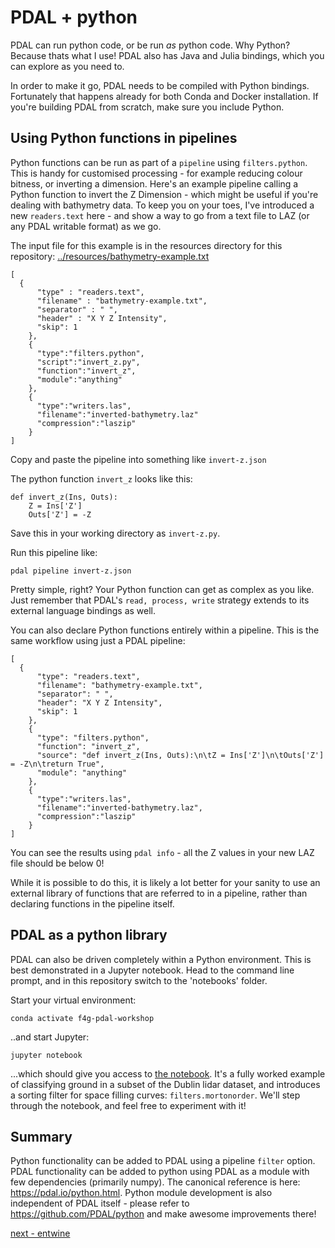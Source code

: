 # PDAL + python

PDAL can run python code, or be run *as* python code. Why Python? Because thats what I use! PDAL also has Java and Julia bindings, which you can explore as you need to.

In order to make it go, PDAL needs to be compiled with Python bindings. Fortunately that happens already for both Conda and Docker installation. If you're building PDAL from scratch, make sure you include Python.

## Using Python functions in pipelines

Python functions can be run as part of a `pipeline` using `filters.python`. This is handy for customised processing - for example reducing colour bitness, or inverting a dimension. Here's an example pipeline calling a Python function to invert the Z Dimension - which might be useful if you're dealing with bathymetry data. To keep you on your toes, I've introduced a new `readers.text` here - and show a way to go from a text file to LAZ (or any PDAL writable format) as we go.

The input file for this example is in the resources directory for this repository: [../resources/bathymetry-example.txt](../resources/bathymetry-example.txt)

```
[
  {
      "type" : "readers.text",
      "filename" : "bathymetry-example.txt",
      "separator" : " ",
      "header" : "X Y Z Intensity",
      "skip": 1
    },
    {
      "type":"filters.python",
      "script":"invert_z.py",
      "function":"invert_z",
      "module":"anything"
    },
    {
      "type":"writers.las",
      "filename":"inverted-bathymetry.laz"
      "compression":"laszip"
    }
]
```

Copy and paste the pipeline into something like `invert-z.json`

The python function `invert_z` looks like this:

```
def invert_z(Ins, Outs):
    Z = Ins['Z']
    Outs['Z'] = -Z
```

Save this in your working directory as `invert-z.py`.

Run this pipeline like:

`pdal pipeline invert-z.json`

Pretty simple, right? Your Python function can get as complex as you like. Just remember that PDAL's `read, process, write` strategy extends to its external language bindings as well.

You can also declare Python functions entirely within a pipeline. This is the same workflow using just a PDAL pipeline:
```
[
  {
      "type": "readers.text",
      "filename": "bathymetry-example.txt",
      "separator": " ",
      "header": "X Y Z Intensity",
      "skip": 1
    },
    {
      "type": "filters.python",
      "function": "invert_z",
      "source": "def invert_z(Ins, Outs):\n\tZ = Ins['Z']\n\tOuts['Z'] = -Z\n\treturn True",
      "module": "anything"
    },
    {
      "type":"writers.las",
      "filename":"inverted-bathymetry.laz",
      "compression":"laszip"
    }
]
```

You can see the results using `pdal info` - all the Z values in your new LAZ file should be below 0!

While it is possible to do this, it is likely a lot better for your sanity to use an external library of functions that are referred to in a pipeline, rather than declaring functions in the pipeline itself.

## PDAL as a python library

PDAL can also be driven completely within a Python environment. This is best demonstrated in a Jupyter notebook. Head to the command line prompt, and in this repository switch to the 'notebooks' folder.

Start your virtual environment:

`conda activate f4g-pdal-workshop`

..and start Jupyter:

`jupyter notebook`

...which should give you access to [the notebook](../notebooks/PDAL-python.ipynb). It's a fully worked example of classifying ground in a subset of the Dublin lidar dataset, and introduces a sorting filter for space filling curves: `filters.mortonorder`. We'll step through  the notebook, and feel free to experiment with it!

## Summary

Python functionality can be added to PDAL using a pipeline `filter` option. PDAL functionality can be added to python using PDAL as a module with few dependencies (primarily numpy). The canonical reference is here: https://pdal.io/python.html. Python module development is also independent of PDAL itself - please refer to https://github.com/PDAL/python and make awesome improvements there!

[next - entwine](5-entwine.md)
